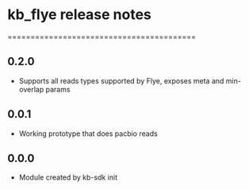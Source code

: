 # kb_flye release notes
=========================================

0.2.0
-----
* Supports all reads types supported by Flye, exposes meta and min-overlap params

0.0.1
-----
* Working prototype that does pacbio reads

0.0.0
-----
* Module created by kb-sdk init
